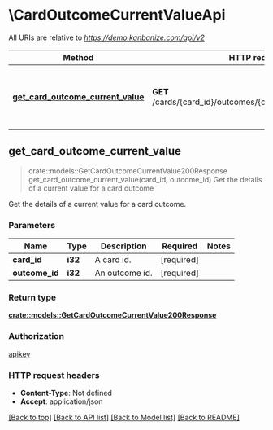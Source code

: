# \CardOutcomeCurrentValueApi

All URIs are relative to *https://demo.kanbanize.com/api/v2*

Method | HTTP request | Description
------------- | ------------- | -------------
[**get_card_outcome_current_value**](CardOutcomeCurrentValueApi.md#get_card_outcome_current_value) | **GET** /cards/{card_id}/outcomes/{outcome_id}/currentValue | Get the details of a current value for a card outcome



## get_card_outcome_current_value

> crate::models::GetCardOutcomeCurrentValue200Response get_card_outcome_current_value(card_id, outcome_id)
Get the details of a current value for a card outcome

Get the details of a current value for a card outcome.

### Parameters


Name | Type | Description  | Required | Notes
------------- | ------------- | ------------- | ------------- | -------------
**card_id** | **i32** | A card id. | [required] |
**outcome_id** | **i32** | An outcome id. | [required] |

### Return type

[**crate::models::GetCardOutcomeCurrentValue200Response**](getCardOutcomeCurrentValue_200_response.md)

### Authorization

[apikey](../README.md#apikey)

### HTTP request headers

- **Content-Type**: Not defined
- **Accept**: application/json

[[Back to top]](#) [[Back to API list]](../README.md#documentation-for-api-endpoints) [[Back to Model list]](../README.md#documentation-for-models) [[Back to README]](../README.md)

